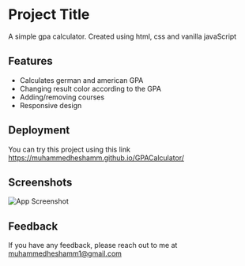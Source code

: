 # Project Title

A simple gpa calculator. Created using html, css and vanilla javaScript


## Features

- Calculates german and american GPA
- Changing result color according to the GPA
- Adding/removing courses
- Responsive design


## Deployment

You can try this project using this link https://muhammedheshamm.github.io/GPACalculator/


## Screenshots

![App Screenshot](https://user-images.githubusercontent.com/92065808/215332139-480be7fb-0180-4092-8bd4-ea67dd77e7f6.png)


## Feedback

If you have any feedback, please reach out to me at muhammedheshamm1@gmail.com

